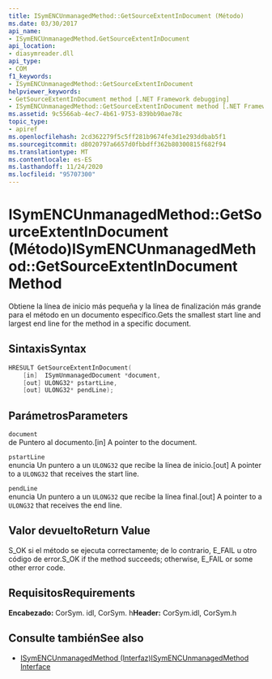 ```yaml
---
title: ISymENCUnmanagedMethod::GetSourceExtentInDocument (Método)
ms.date: 03/30/2017
api_name:
- ISymENCUnmanagedMethod.GetSourceExtentInDocument
api_location:
- diasymreader.dll
api_type:
- COM
f1_keywords:
- ISymENCUnmanagedMethod::GetSourceExtentInDocument
helpviewer_keywords:
- GetSourceExtentInDocument method [.NET Framework debugging]
- ISymENCUnmanagedMethod::GetSourceExtentInDocument method [.NET Framework debugging]
ms.assetid: 9c5566ab-4ec7-4b61-9753-839bb90ae78c
topic_type:
- apiref
ms.openlocfilehash: 2cd362279f5c5ff281b9674fe3d1e293ddbab5f1
ms.sourcegitcommit: d8020797a6657d0fbbdff362b80300815f682f94
ms.translationtype: MT
ms.contentlocale: es-ES
ms.lasthandoff: 11/24/2020
ms.locfileid: "95707300"
---
```

# <a name="isymencunmanagedmethodgetsourceextentindocument-method"></a><span data-ttu-id="4d3f0-102">ISymENCUnmanagedMethod::GetSourceExtentInDocument (Método)</span><span class="sxs-lookup"><span data-stu-id="4d3f0-102">ISymENCUnmanagedMethod::GetSourceExtentInDocument Method</span></span>

<span data-ttu-id="4d3f0-103">Obtiene la línea de inicio más pequeña y la línea de finalización más grande para el método en un documento específico.</span><span class="sxs-lookup"><span data-stu-id="4d3f0-103">Gets the smallest start line and largest end line for the method in a specific document.</span></span>  
  
## <a name="syntax"></a><span data-ttu-id="4d3f0-104">Sintaxis</span><span class="sxs-lookup"><span data-stu-id="4d3f0-104">Syntax</span></span>  
  
```cpp  
HRESULT GetSourceExtentInDocument(  
    [in]  ISymUnmanagedDocument *document,  
    [out] ULONG32* pstartLine,  
    [out] ULONG32* pendLine);  
```  
  
## <a name="parameters"></a><span data-ttu-id="4d3f0-105">Parámetros</span><span class="sxs-lookup"><span data-stu-id="4d3f0-105">Parameters</span></span>  

 `document`  
 <span data-ttu-id="4d3f0-106">de Puntero al documento.</span><span class="sxs-lookup"><span data-stu-id="4d3f0-106">[in] A pointer to the document.</span></span>  
  
 `pstartLine`  
 <span data-ttu-id="4d3f0-107">enuncia Un puntero a un `ULONG32` que recibe la línea de inicio.</span><span class="sxs-lookup"><span data-stu-id="4d3f0-107">[out] A pointer to a `ULONG32` that receives the start line.</span></span>  
  
 `pendLine`  
 <span data-ttu-id="4d3f0-108">enuncia Un puntero a un `ULONG32` que recibe la línea final.</span><span class="sxs-lookup"><span data-stu-id="4d3f0-108">[out] A pointer to a `ULONG32` that receives the end line.</span></span>  
  
## <a name="return-value"></a><span data-ttu-id="4d3f0-109">Valor devuelto</span><span class="sxs-lookup"><span data-stu-id="4d3f0-109">Return Value</span></span>  

 <span data-ttu-id="4d3f0-110">S_OK si el método se ejecuta correctamente; de lo contrario, E_FAIL u otro código de error.</span><span class="sxs-lookup"><span data-stu-id="4d3f0-110">S_OK if the method succeeds; otherwise, E_FAIL or some other error code.</span></span>  
  
## <a name="requirements"></a><span data-ttu-id="4d3f0-111">Requisitos</span><span class="sxs-lookup"><span data-stu-id="4d3f0-111">Requirements</span></span>  

 <span data-ttu-id="4d3f0-112">**Encabezado:** CorSym. idl, CorSym. h</span><span class="sxs-lookup"><span data-stu-id="4d3f0-112">**Header:** CorSym.idl, CorSym.h</span></span>  
  
## <a name="see-also"></a><span data-ttu-id="4d3f0-113">Consulte también</span><span class="sxs-lookup"><span data-stu-id="4d3f0-113">See also</span></span>

- [<span data-ttu-id="4d3f0-114">ISymENCUnmanagedMethod (Interfaz)</span><span class="sxs-lookup"><span data-stu-id="4d3f0-114">ISymENCUnmanagedMethod Interface</span></span>](isymencunmanagedmethod-interface.md)
